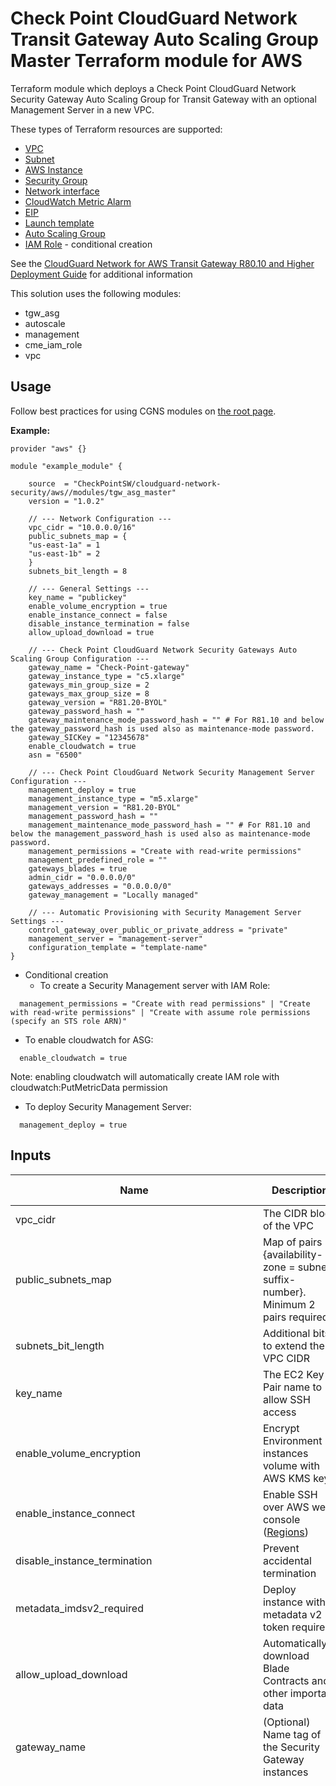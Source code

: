 # Check Point CloudGuard Network Transit Gateway Auto Scaling Group Master Terraform module for AWS

Terraform module which deploys a Check Point CloudGuard Network Security Gateway Auto Scaling Group for Transit Gateway with an optional Management Server in a new VPC.

These types of Terraform resources are supported:
* [VPC](https://www.terraform.io/docs/providers/aws/r/vpc.html)
* [Subnet](https://www.terraform.io/docs/providers/aws/r/subnet.html)
* [AWS Instance](https://www.terraform.io/docs/providers/aws/r/instance.html)
* [Security Group](https://www.terraform.io/docs/providers/aws/r/security_group.html)
* [Network interface](https://www.terraform.io/docs/providers/aws/r/network_interface.html)
* [CloudWatch Metric Alarm](https://registry.terraform.io/providers/hashicorp/aws/latest/docs/resources/cloudwatch_metric_alarm)
* [EIP](https://www.terraform.io/docs/providers/aws/r/eip.html)
* [Launch template](https://www.terraform.io/docs/providers/aws/r/launch_template.html)
* [Auto Scaling Group](https://www.terraform.io/docs/providers/aws/r/autoscaling_group.html)
* [IAM Role](https://www.terraform.io/docs/providers/aws/r/iam_role.html) - conditional creation

See the [CloudGuard Network for AWS Transit Gateway R80.10 and Higher Deployment Guide](https://sc1.checkpoint.com/documents/IaaS/WebAdminGuides/EN/CP_CloudGuard_AWS_Transit_Gateway/Content/Topics-AWS-TGW-R80-10-AG/Introduction.htm) for additional information

This solution uses the following modules:
- tgw_asg
- autoscale
- management
- cme_iam_role
- vpc

## Usage
Follow best practices for using CGNS modules on [the root page](https://registry.terraform.io/modules/checkpointsw/cloudguard-network-security/aws/latest#:~:text=Best%20Practices%20for%20Using%20Our%20Modules).


**Example:**
```
provider "aws" {}

module "example_module" {

    source  = "CheckPointSW/cloudguard-network-security/aws//modules/tgw_asg_master"
    version = "1.0.2"
  
    // --- Network Configuration ---
    vpc_cidr = "10.0.0.0/16"
    public_subnets_map = {
    "us-east-1a" = 1
    "us-east-1b" = 2
    }
    subnets_bit_length = 8
    
    // --- General Settings ---
    key_name = "publickey"
    enable_volume_encryption = true
    enable_instance_connect = false
    disable_instance_termination = false
    allow_upload_download = true
    
    // --- Check Point CloudGuard Network Security Gateways Auto Scaling Group Configuration ---
    gateway_name = "Check-Point-gateway"
    gateway_instance_type = "c5.xlarge"
    gateways_min_group_size = 2
    gateways_max_group_size = 8
    gateway_version = "R81.20-BYOL"
    gateway_password_hash = ""
    gateway_maintenance_mode_password_hash = "" # For R81.10 and below the gateway_password_hash is used also as maintenance-mode password.
    gateway_SICKey = "12345678"
    enable_cloudwatch = true
    asn = "6500"
    
    // --- Check Point CloudGuard Network Security Management Server Configuration ---
    management_deploy = true
    management_instance_type = "m5.xlarge"
    management_version = "R81.20-BYOL"
    management_password_hash = ""
    management_maintenance_mode_password_hash = "" # For R81.10 and below the management_password_hash is used also as maintenance-mode password.
    management_permissions = "Create with read-write permissions"
    management_predefined_role = ""
    gateways_blades = true
    admin_cidr = "0.0.0.0/0"
    gateways_addresses = "0.0.0.0/0"
    gateway_management = "Locally managed"
    
    // --- Automatic Provisioning with Security Management Server Settings ---
    control_gateway_over_public_or_private_address = "private"
    management_server = "management-server"
    configuration_template = "template-name"
}
```

  - Conditional creation
    - To create a Security Management server with IAM Role:
```
  management_permissions = "Create with read permissions" | "Create with read-write permissions" | "Create with assume role permissions (specify an STS role ARN)"
```
  - To enable cloudwatch for ASG:
```
  enable_cloudwatch = true
```
  Note: enabling cloudwatch will automatically create IAM role with cloudwatch:PutMetricData permission
  - To deploy Security Management Server:
```
  management_deploy = true
```


## Inputs

| Name                                      | Description                                                                                                                        | Type         | Allowed Values                                                                                         |
|-------------------------------------------|------------------------------------------------------------------------------------------------------------------------------------|--------------|-------------------------------------------------------------------------------------------------------|
| vpc_cidr                                  | The CIDR block of the VPC                                                                                                         | string       |                                                                                                    |
| public_subnets_map                        | Map of pairs {availability-zone = subnet-suffix-number}. Minimum 2 pairs required                                                | map          |                                                                                                    |
| subnets_bit_length                        | Additional bits to extend the VPC CIDR                                                                                           | number       |                                                                                                    |
| key_name                                  | The EC2 Key Pair name to allow SSH access                                                                                        | string       |                                                                                                    |
| enable_volume_encryption                  | Encrypt Environment instances volume with AWS KMS key                                                                            | bool         | true/false<br>**Default:** true                                                                      |
| enable_instance_connect                   | Enable SSH over AWS web console ([Regions](https://aws.amazon.com/about-aws/whats-new/2019/06/introducing-amazon-ec2-instance-connect/)) | bool         | true/false<br>**Default:** false                                                                     |
| disable_instance_termination              | Prevent accidental termination                                                                                                   | bool         | true/false<br>**Default:** false                                                                     |
| metadata_imdsv2_required                  | Deploy instance with metadata v2 token required                                                                                  | bool         | true/false<br>**Default:** true                                                                      |
| allow_upload_download                     | Automatically download Blade Contracts and other important data                                                                  | bool         | true/false<br>**Default:** true                                                                      |
| gateway_name                              | (Optional) Name tag of the Security Gateway instances                                                                            | string       | **Default:** Check-Point-Gateway                                                             |
| gateway_instance_type                     | Instance type of the Security Gateways                                                                                          | string       | - c4.large <br/> - c4.xlarge <br/> - c5.large <br/> - c5.xlarge <br/> - c5.2xlarge <br/> - c5.4xlarge <br/> - c5.9xlarge <br/> - c5.12xlarge <br/> - c5.18xlarge <br/> - c5.24xlarge <br/> - c5n.large <br/> - c5n.xlarge <br/> - c5n.2xlarge <br/> - c5n.4xlarge <br/> - c5n.9xlarge <br/>  - c5n.18xlarge <br/>  - c5d.large <br/> - c5d.xlarge <br/> - c5d.2xlarge <br/> - c5d.4xlarge <br/> - c5d.9xlarge <br/> - c5d.12xlarge <br/>  - c5d.18xlarge <br/>  - c5d.24xlarge <br/> - m5.large <br/> - m5.xlarge <br/> - m5.2xlarge <br/> - m5.4xlarge <br/> - m5.8xlarge <br/> - m5.12xlarge <br/> - m5.16xlarge <br/> - m5.24xlarge <br/> - m6i.large <br/> - m6i.xlarge <br/> - m6i.2xlarge <br/> - m6i.4xlarge <br/> - m6i.8xlarge <br/> - m6i.12xlarge <br/> - m6i.16xlarge <br/> - m6i.24xlarge <br/> - m6i.32xlarge <br/> - c6i.large <br/> - c6i.xlarge <br/> - c6i.2xlarge <br/> - c6i.4xlarge <br/> - c6i.8xlarge <br/> - c6i.12xlarge <br/> - c6i.16xlarge <br/> - c6i.24xlarge <br/> - c6i.32xlarge <br/> - c6in.large <br/> - c6in.xlarge <br/> - c6in.2xlarge <br/> - c6in.4xlarge <br/> - c6in.8xlarge <br/> - c6in.12xlarge <br/> - c6in.16xlarge <br/> - c6in.24xlarge <br/> - c6in.32xlarge <br/> - r5.large <br/> - r5.xlarge <br/> - r5.2xlarge <br/> - r5.4xlarge <br/> - r5.8xlarge <br/> - r5.12xlarge <br/> - r5.16xlarge <br/> - r5.24xlarge <br/> - r5a.large <br/> - r5a.xlarge <br/> - r5a.2xlarge <br/> - r5a.4xlarge <br/> - r5a.8xlarge <br/> - r5a.12xlarge <br/> - r5a.16xlarge <br/> - r5a.24xlarge <br/> - r5b.large <br/> - r5b.xlarge <br/> - r5b.2xlarge <br/> - r5b.4xlarge <br/> - r5b.8xlarge <br/> - r5b.12xlarge <br/> - r5b.16xlarge <br/> - r5b.24xlarge <br/> - r5n.large <br/> - r5n.xlarge <br/> - r5n.2xlarge <br/> - r5n.4xlarge <br/> - r5n.8xlarge <br/> - r5n.12xlarge <br/> - r5n.16xlarge <br/> - r5n.24xlarge <br/> - r6i.large <br/> - r6i.xlarge <br/> - r6i.2xlarge <br/> - r6i.4xlarge <br/> - r6i.8xlarge <br/> - r6i.12xlarge <br/> - r6i.16xlarge <br/> - r6i.24xlarge <br/> - r6i.32xlarge <br/> - m6a.large <br/> - m6a.xlarge <br/> - m6a.2xlarge  <br/> - m6a.4xlarge <br/> - m6a.8xlarge <br/> - m6a.12xlarge <br/> - m6a.16xlarge <br/> - m6a.24xlarge <br/> - m6a.32xlarge <br/> - m6a.48xlarge <br/>**Default:** c5.xlarge                                                  |
| gateways_min_group_size                   | Minimum number of Security Gateways                                                                                              | number       | **Default:** 2                                                                               |
| gateways_max_group_size                   | Maximum number of Security Gateways                                                                                              | number       | **Default:** 10                                                                              |
| gateway_version                           | Gateway version and license                                                                                                      | string       | - R81.20-BYOL<br>- R82-PAYG<br>**Default:** R81.20-BYOL                                              |
| gateway_password_hash                     | (Optional) Admin user's password hash                                                                                           | string       |                                                                                                    |
| gateway_SIC_Key                           | Secure Internal Communication key                                                                                               | string       | **Default:** "12345678"                                                                       |
| enable_cloudwatch                         | Report Check Point-specific CloudWatch metrics                                                                                  | bool         | true/false<br>**Default:** false                                                                     |
| asn                                       | Organization Autonomous System Number (ASN)                                                                                     | string       | **Default:** 6500                                                                             |
| management_deploy                         | Deploy or use an existing Security Management Server                                                                             | bool         | true/false<br>**Default:** true                                                                      |
| management_instance_type                  | Instance type of the Security Management Server                                                                                 | string       | - c4.large <br/> - c4.xlarge <br/> - c5.large <br/> - c5.xlarge <br/> - c5.2xlarge <br/> - c5.4xlarge <br/> - c5.9xlarge <br/> - c5.12xlarge <br/> - c5.18xlarge <br/> - c5.24xlarge <br/> - c5n.large <br/> - c5n.xlarge <br/> - c5n.2xlarge <br/> - c5n.4xlarge <br/> - c5n.9xlarge <br/>  - c5n.18xlarge <br/>  - c5d.large <br/> - c5d.xlarge <br/> - c5d.2xlarge <br/> - c5d.4xlarge <br/> - c5d.9xlarge <br/> - c5d.12xlarge <br/>  - c5d.18xlarge <br/>  - c5d.24xlarge <br/> - m5.large <br/> - m5.xlarge <br/> - m5.2xlarge <br/> - m5.4xlarge <br/> - m5.8xlarge <br/> - m5.12xlarge <br/> - m5.16xlarge <br/> - m5.24xlarge <br/> - m6i.large <br/> - m6i.xlarge <br/> - m6i.2xlarge <br/> - m6i.4xlarge <br/> - m6i.8xlarge <br/> - m6i.12xlarge <br/> - m6i.16xlarge <br/> - m6i.24xlarge <br/> - m6i.32xlarge <br/> - c6i.large <br/> - c6i.xlarge <br/> - c6i.2xlarge <br/> - c6i.4xlarge <br/> - c6i.8xlarge <br/> - c6i.12xlarge <br/> - c6i.16xlarge <br/> - c6i.24xlarge <br/> - c6i.32xlarge <br/> - c6in.large <br/> - c6in.xlarge <br/> - c6in.2xlarge <br/> - c6in.4xlarge <br/> - c6in.8xlarge <br/> - c6in.12xlarge <br/> - c6in.16xlarge <br/> - c6in.24xlarge <br/> - c6in.32xlarge <br/> - r5.large <br/> - r5.xlarge <br/> - r5.2xlarge <br/> - r5.4xlarge <br/> - r5.8xlarge <br/> - r5.12xlarge <br/> - r5.16xlarge <br/> - r5.24xlarge <br/> - r5a.large <br/> - r5a.xlarge <br/> - r5a.2xlarge <br/> - r5a.4xlarge <br/> - r5a.8xlarge <br/> - r5a.12xlarge <br/> - r5a.16xlarge <br/> - r5a.24xlarge <br/> - r5b.large <br/> - r5b.xlarge <br/> - r5b.2xlarge <br/> - r5b.4xlarge <br/> - r5b.8xlarge <br/> - r5b.12xlarge <br/> - r5b.16xlarge <br/> - r5b.24xlarge <br/> - r5n.large <br/> - r5n.xlarge <br/> - r5n.2xlarge <br/> - r5n.4xlarge <br/> - r5n.8xlarge <br/> - r5n.12xlarge <br/> - r5n.16xlarge <br/> - r5n.24xlarge <br/> - r6i.large <br/> - r6i.xlarge <br/> - r6i.2xlarge <br/> - r6i.4xlarge <br/> - r6i.8xlarge <br/> - r6i.12xlarge <br/> - r6i.16xlarge <br/> - r6i.24xlarge <br/> - r6i.32xlarge <br/> - m6a.large <br/> - m6a.xlarge <br/> - m6a.2xlarge  <br/> - m6a.4xlarge <br/> - m6a.8xlarge <br/> - m6a.12xlarge <br/> - m6a.16xlarge <br/> - m6a.24xlarge <br/> - m6a.32xlarge <br/> - m6a.48xlarge <br/>**Default:** m5.xlarge                                                  |
| management_version                        | License for the Security Management Server                                                                                      | string       | - R81.10-BYOL<br>- R82-BYOL<br>**Default:** R81.20-BYOL                                              |
| management_password_hash                  | (Optional) Admin user's password hash                                                                                           | string       |                                                                                                    |
| management_permissions                    | IAM role for the instance profile                                                                                               | string       | - None<br>- Use existing<br>- Create with read-write permissions<br>**Default:** Create with read-write permissions |
| gateways_blades                           | Enable Intrusion Prevention System, Application Control, and other blades                                                       | bool         | true/false<br>**Default:** true                                                                      |
| admin_cidr                                | Allow web, SSH, and graphical clients only from this network                                                                    | string       |                                                                                                    |
| gateway_addresses                         | Allow gateways only from this network                                                                                           | string       |                                                                                                    |
| gateway_management                        | Select 'Over the internet' for non-private IP-managed gateways                                                                  | string       | - Locally managed<br>- Over the internet<br>**Default:** Locally managed                             |
| control_gateway_over_public_or_private_address | Use private or public address for gateways                                                                                      | string       | - private<br>- public<br>**Default:** private                                                        |
| management_server                         | (Optional) Name representing the Security Management Server                                                                     | string       | **Default:** management-server                                                               |
| configuration_template                    | (Optional) Security Gateway configuration template                                                                              | string       | **Default:** TGW-ASG-configuration                                                           |
| gateway_maintenance_mode_password_hash    | Maintenance-mode password hash                                                                                                  | string       |                                                                                                    |
| management_maintenance_mode_password_hash | Maintenance-mode password hash for the Security Management Server                                                              | string       |                                                                                                    |


## Outputs
To display the outputs defined by the module, create an `outputs.tf` file with the following structure:
```
output "instance_public_ip" {
  value = module.{module_name}.instance_public_ip
}
```
| Name                     | Description                                                                                                                                                                                                                                                 |
|--------------------------|-------------------------------------------------------------------------------------------------------------------------------------------------------------------------------------------------------------------------------------------------------------|
| vpc_id                   | The id of the deployed vpc                                                                                                                                                                                                                                  |
| public_subnets_ids_list  | A list of the public subnets ids                                                                                                                                                                                                                            |
| management_instance_name | The deployed Security Management AWS instance name                                                                                                                                                                                                          |
| management_public_ip     | The deployed Security Management Server AWS public ip                                                                                                                                                                                                       |
| management_url           | URL to the portal of the deployed Security Management Server                                                                                                                                                                                                |
| autoscaling_group_name   | The name of the deployed AutoScaling Group                                                                                                                                                                                                                  |
| configuration_template   | The name that represents the configuration template. Configurations required to automatically provision the Gateways in the Auto Scaling Group, such as what Security Policy to install and which Blades to enable, will be placed under this template name |
| controller_name          | The name that represents the controller. Configurations required to connect to your AWS environment, such as credentials and regions, will be placed under this controller name                                                                             | 
